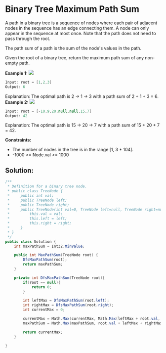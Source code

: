 # Binary Tree Maximum Path Sum

A path in a binary tree is a sequence of nodes where each pair of adjacent nodes in the sequence has an edge connecting them. A node can only appear in the sequence at most once. Note that the path does not need to pass through the root.

The path sum of a path is the sum of the node's values in the path.

Given the root of a binary tree, return the maximum path sum of any non-empty path.

 
**Example 1:**
![](https://assets.leetcode.com/uploads/2020/10/13/exx1.jpg)
```csharp
Input: root = [1,2,3]
Output: 6
```
Explanation: The optimal path is 2 -> 1 -> 3 with a path sum of 2 + 1 + 3 = 6.
**Example 2:**
![](https://assets.leetcode.com/uploads/2020/10/13/exx2.jpg)
```csharp
Input: root = [-10,9,20,null,null,15,7]
Output: 42
```
Explanation: The optimal path is 15 -> 20 -> 7 with a path sum of 15 + 20 + 7 = 42.
 

**Constraints:**

- The number of nodes in the tree is in the range [1, 3 * 104].
- -1000 <= Node.val <= 1000

## Solution:
```csharp
/**
 * Definition for a binary tree node.
 * public class TreeNode {
 *     public int val;
 *     public TreeNode left;
 *     public TreeNode right;
 *     public TreeNode(int val=0, TreeNode left=null, TreeNode right=null) {
 *         this.val = val;
 *         this.left = left;
 *         this.right = right;
 *     }
 * }
 */
public class Solution {
    int maxPathSum = Int32.MinValue;

    public int MaxPathSum(TreeNode root) {
        DfsMaxPathSum(root);
        return maxPathSum;
    }

    private int DfsMaxPathSum(TreeNode root){
        if(root == null){
            return 0;
        }

        int leftMax = DfsMaxPathSum(root.left);
        int rightMax = DfsMaxPathSum(root.right);
        int currentMax = 0;

        currentMax = Math.Max(currentMax, Math.Max(leftMax + root.val, rightMax + root.val));
        maxPathSum = Math.Max(maxPathSum, root.val + leftMax + rightMax);

        return currentMax;
    }

}
```